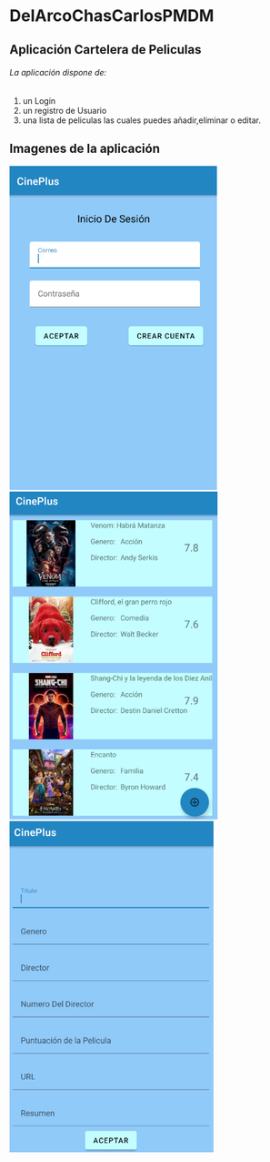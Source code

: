 # DelArcoChasCarlosPMDM

## Aplicación Cartelera de Peliculas

###### La aplicación dispone de:

 1. un Login
 2. un registro de Usuario
 3. una lista de peliculas las cuales puedes añadir,eliminar o editar.

## Imagenes de la aplicación

![Imagen de Login](imagenes/Loggin.png)
![Imagen de lista](imagenes/Lista.png)
![Imagen de añadir y editar](imagenes/Editar.png)